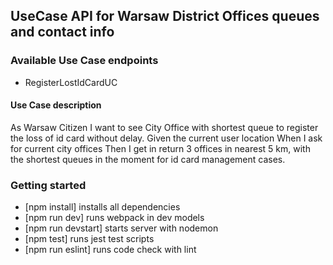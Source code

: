 ## UseCase API for Warsaw District Offices queues and contact info

### Available Use Case endpoints
  * RegisterLostIdCardUC
#### Use Case description
As Warsaw Citizen I want to see City Office with shortest queue to register the loss of id card without delay.
Given the current user location
When I ask for current city offices
Then I get in return 3 offices in nearest 5 km, with the shortest queues in the moment for id card management cases.


### Getting started
  * [npm install] installs all dependencies
  * [npm run dev] runs webpack in dev models
  * [npm run devstart] starts server with nodemon
  * [npm test] runs jest test scripts
  * [npm run eslint] runs code check with lint
